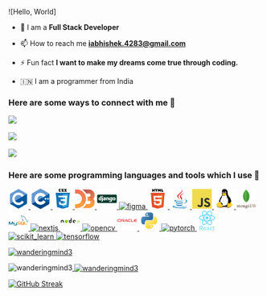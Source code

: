 ![Hello, World]



- 🌱 I am a **Full Stack Developer**

- 📫 How to reach me **iabhishek.4283@gmail.com**

- ⚡ Fun fact **I want to make my dreams come true through coding.**

- 🇮🇳 I am a programmer from India

<h3 align="left">Here are some ways to connect with me 🔻</h3>
<p align="left"> <a href="https://www.linkedin.com/in/abhishek-srivastava-00783821a" target="blank"><img src="https://img.shields.io/badge/Linkedin-Connect-blue" /></a> </p>
<p align="left"> <a href="https://codepen.io/wanderingmind3" target="blank"><img src="https://img.shields.io/badge/Codepen-Follow-white" /></a> </p>
<p align="left"> <a href="https://dev.to/wanderingmind3" target="blank"><img src="https://img.shields.io/badge/DEV-Follow-white" /></a> </p>





<p align="left">

 
  
<h3 align="left">Here are some programming languages and tools which I use 🔻</h3>
<p align="left"> <a href="https://www.cprogramming.com/" target="_blank"> <img src="https://raw.githubusercontent.com/devicons/devicon/master/icons/c/c-original.svg" alt="c" width="40" height="40"/> </a> <a href="https://www.w3schools.com/cpp/" target="_blank"> <img src="https://raw.githubusercontent.com/devicons/devicon/master/icons/cplusplus/cplusplus-original.svg" alt="cplusplus" width="40" height="40"/> </a> <a href="https://www.w3schools.com/css/" target="_blank"> <img src="https://raw.githubusercontent.com/devicons/devicon/master/icons/css3/css3-original-wordmark.svg" alt="css3" width="40" height="40"/> </a> <a href="https://d3js.org/" target="_blank"> <img src="https://raw.githubusercontent.com/devicons/devicon/master/icons/d3js/d3js-original.svg" alt="d3js" width="40" height="40"/> </a> <a href="https://www.djangoproject.com/" target="_blank"> <img src="https://raw.githubusercontent.com/devicons/devicon/master/icons/django/django-original.svg" alt="django" width="40" height="40"/> </a> <a href="https://www.figma.com/" target="_blank"> <img src="https://www.vectorlogo.zone/logos/figma/figma-icon.svg" alt="figma" width="40" height="40"/> </a> <a href="https://www.w3.org/html/" target="_blank"> <img src="https://raw.githubusercontent.com/devicons/devicon/master/icons/html5/html5-original-wordmark.svg" alt="html5" width="40" height="40"/> </a> <a href="https://www.java.com" target="_blank"> <img src="https://raw.githubusercontent.com/devicons/devicon/master/icons/java/java-original.svg" alt="java" width="40" height="40"/> </a> <a href="https://developer.mozilla.org/en-US/docs/Web/JavaScript" target="_blank"> <img src="https://raw.githubusercontent.com/devicons/devicon/master/icons/javascript/javascript-original.svg" alt="javascript" width="40" height="40"/> </a> <a href="https://www.linux.org/" target="_blank"> <img src="https://raw.githubusercontent.com/devicons/devicon/master/icons/linux/linux-original.svg" alt="linux" width="40" height="40"/> </a> <a href="https://www.mongodb.com/" target="_blank"> <img src="https://raw.githubusercontent.com/devicons/devicon/master/icons/mongodb/mongodb-original-wordmark.svg" alt="mongodb" width="40" height="40"/> </a> <a href="https://www.mysql.com/" target="_blank"> <img src="https://raw.githubusercontent.com/devicons/devicon/master/icons/mysql/mysql-original-wordmark.svg" alt="mysql" width="40" height="40"/> </a> <a href="https://nextjs.org/" target="_blank"> <img src="https://cdn.worldvectorlogo.com/logos/nextjs-3.svg" alt="nextjs" width="40" height="40"/> </a> <a href="https://nodejs.org" target="_blank"> <img src="https://raw.githubusercontent.com/devicons/devicon/master/icons/nodejs/nodejs-original-wordmark.svg" alt="nodejs" width="40" height="40"/> </a> <a href="https://opencv.org/" target="_blank"> <img src="https://www.vectorlogo.zone/logos/opencv/opencv-icon.svg" alt="opencv" width="40" height="40"/> </a> <a href="https://www.oracle.com/" target="_blank"> <img src="https://raw.githubusercontent.com/devicons/devicon/master/icons/oracle/oracle-original.svg" alt="oracle" width="40" height="40"/> </a> <a href="https://www.python.org" target="_blank"> <img src="https://raw.githubusercontent.com/devicons/devicon/master/icons/python/python-original.svg" alt="python" width="40" height="40"/> </a> <a href="https://pytorch.org/" target="_blank"> <img src="https://www.vectorlogo.zone/logos/pytorch/pytorch-icon.svg" alt="pytorch" width="40" height="40"/> </a> <a href="https://reactjs.org/" target="_blank"> <img src="https://raw.githubusercontent.com/devicons/devicon/master/icons/react/react-original-wordmark.svg" alt="react" width="40" height="40"/> </a> <a href="https://scikit-learn.org/" target="_blank"> <img src="https://upload.wikimedia.org/wikipedia/commons/0/05/Scikit_learn_logo_small.svg" alt="scikit_learn" width="40" height="40"/> </a> <a href="https://www.tensorflow.org" target="_blank"> <img src="https://www.vectorlogo.zone/logos/tensorflow/tensorflow-icon.svg" alt="tensorflow" width="40" height="40"/> </a> </p>

<p align="left"> <a href="https://github.com/WanderingMind3" target="blank"><img src="https://komarev.com/ghpvc/?username=wanderingmind3&label=Profile%20views&color=0e75b6&style=flat" alt="wanderingmind3" /> </p>

<p><img align="left" src="https://github-readme-stats.vercel.app/api/top-langs?username=wanderingmind3&show_icons=true&theme=radical&locale=en&layout=compact" alt="wanderingmind3" /></p>


<p>&nbsp;<img align="center" src="https://github-readme-stats.vercel.app/api?username=wanderingmind3&show_icons=true&theme=radical&locale=en" alt="wanderingmind3" /></p>


[![GitHub Streak](http://github-readme-streak-stats.herokuapp.com?user=WanderingMind3&theme=radical&date_format=M%20j%5B%2C%20Y%5D)](https://git.io/streak-stats)

